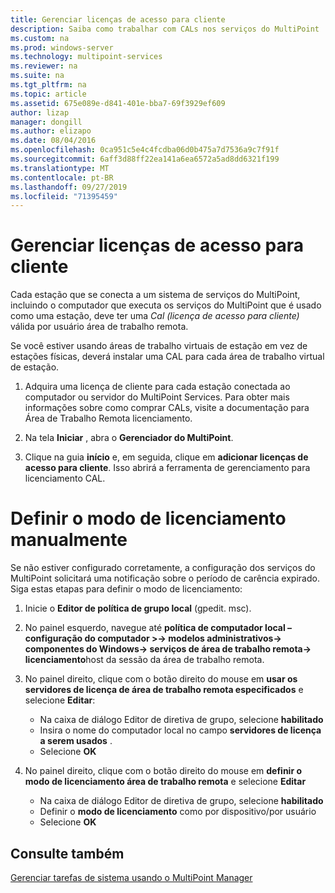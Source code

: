 ```yaml
---
title: Gerenciar licenças de acesso para cliente
description: Saiba como trabalhar com CALs nos serviços do MultiPoint
ms.custom: na
ms.prod: windows-server
ms.technology: multipoint-services
ms.reviewer: na
ms.suite: na
ms.tgt_pltfrm: na
ms.topic: article
ms.assetid: 675e089e-d841-401e-bba7-69f3929ef609
author: lizap
manager: dongill
ms.author: elizapo
ms.date: 08/04/2016
ms.openlocfilehash: 0ca951c5e4c4fcdba06d0b475a7d7536a9c7f91f
ms.sourcegitcommit: 6aff3d88ff22ea141a6ea6572a5ad8dd6321f199
ms.translationtype: MT
ms.contentlocale: pt-BR
ms.lasthandoff: 09/27/2019
ms.locfileid: "71395459"
---
```

# <a name="manage-client-access-licenses"></a>Gerenciar licenças de acesso para cliente
Cada estação que se conecta a um sistema de serviços do MultiPoint, incluindo o computador que executa os serviços do MultiPoint que é usado como uma estação, deve ter uma *Cal (licença de acesso para cliente)* válida por usuário área de trabalho remota.

Se você estiver usando áreas de trabalho virtuais de estação em vez de estações físicas, deverá instalar uma CAL para cada área de trabalho virtual de estação.  
  
1.  Adquira uma licença de cliente para cada estação conectada ao computador ou servidor do MultiPoint Services. Para obter mais informações sobre como comprar CALs, visite a documentação para Área de Trabalho Remota licenciamento. 

2.  Na tela **Iniciar** , abra o **Gerenciador do MultiPoint**.  
  
3.  Clique na guia **início** e, em seguida, clique em **adicionar licenças de acesso para cliente**.  Isso abrirá a ferramenta de gerenciamento para licenciamento CAL.

# <a name="set-the-licensing-mode-manually"></a>Definir o modo de licenciamento manualmente
Se não estiver configurado corretamente, a configuração dos serviços do MultiPoint solicitará uma notificação sobre o período de carência expirado. Siga estas etapas para definir o modo de licenciamento:

1. Inicie o **Editor de política de grupo local** (gpedit. msc).

2. No painel esquerdo, navegue até **política de computador local – configuração do computador >-> modelos administrativos-> componentes do Windows-> serviços de área de trabalho remota-> licenciamento**host da sessão da área de trabalho remota.

3. No painel direito, clique com o botão direito do mouse em **usar os servidores de licença de área de trabalho remota especificados** e selecione **Editar**:
   - Na caixa de diálogo Editor de diretiva de grupo, selecione **habilitado**
   - Insira o nome do computador local no campo **servidores de licença a serem usados** .
   - Selecione **OK**
  
4. No painel direito, clique com o botão direito do mouse em **definir o modo de licenciamento área de trabalho remota** e selecione **Editar**
   - Na caixa de diálogo Editor de diretiva de grupo, selecione **habilitado**
   - Definir o **modo de licenciamento** como por dispositivo/por usuário
   - Selecione **OK** 

  
## <a name="see-also"></a>Consulte também  
[Gerenciar tarefas de sistema usando o MultiPoint Manager](Manage-System-Tasks-Using-MultiPoint-Manager.md)

